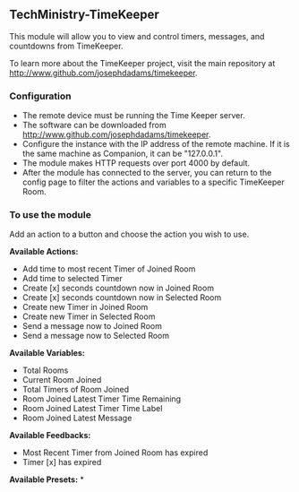 ## TechMinistry-TimeKeeper

This module will allow you to view and control timers, messages, and countdowns from TimeKeeper.

To learn more about the TimeKeeper project, visit the main repository at <http://www.github.com/josephdadams/timekeeper>.

### Configuration
* The remote device must be running the Time Keeper server.
* The software can be downloaded from <http://www.github.com/josephdadams/timekeeper>.
* Configure the instance with the IP address of the remote machine. If it is the same machine as Companion, it can be "127.0.0.1".
* The module makes HTTP requests over port 4000 by default.
* After the module has connected to the server, you can return to the config page to filter the actions and variables to a specific TimeKeeper Room.

### To use the module
Add an action to a button and choose the action you wish to use.

**Available Actions:**
* Add time to most recent Timer of Joined Room
* Add time to selected Timer
* Create [x] seconds countdown now in Joined Room
* Create [x] seconds countdown now in Selected Room
* Create new Timer in Joined Room
* Create new Timer in Selected Room
* Send a message now to Joined Room
* Send a message now to Selected Room

**Available Variables:**
* Total Rooms
* Current Room Joined
* Total Timers of Room Joined
* Room Joined Latest Timer Time Remaining
* Room Joined Latest Timer Time Label
* Room Joined Latest Message

**Available Feedbacks:**
* Most Recent Timer from Joined Room has expired
* Timer [x] has expired

**Available Presets:**
* 